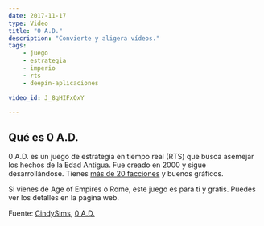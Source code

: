 ```yaml
---
date: 2017-11-17
type: Video
title: "0 A.D."
description: "Convierte y aligera vídeos."
tags:
    - juego
    - estrategia
    - imperio
    - rts
    - deepin-aplicaciones

video_id: J_8gHIFxOxY

---
```

<!--more-->

## Qué es 0 A.D.

0 A.D. es un juego de estrategia en tiempo real (RTS) que busca asemejar los hechos de la Edad Antigua. Fue creado en 2000 y sigue desarrollándose. Tienes [más de 20 facciones](https://es.wikipedia.org/wiki/0_A.D.) y buenos gráficos.

Si vienes de Age of Empires o Rome, este juego es para ti y gratis. Puedes ver los detalles en la página web.

Fuente: [CindySims](https://www.youtube.com/channel/UCnJOvGWpZGw_sxrVx4Z2Gdw), [0 A.D.](https://play0ad.com/)
